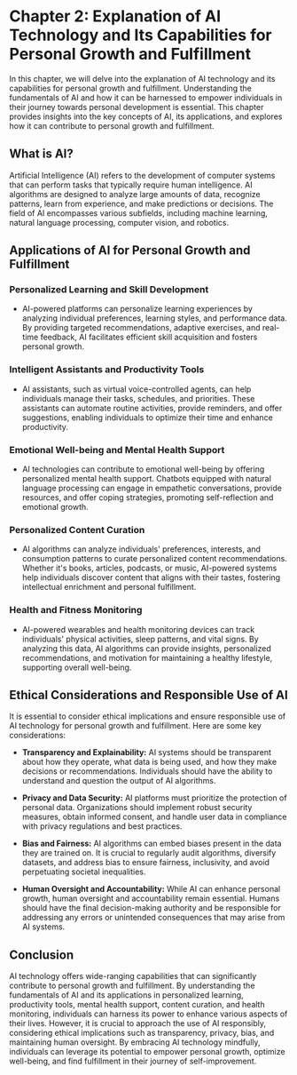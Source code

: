 Chapter 2: Explanation of AI Technology and Its Capabilities for Personal Growth and Fulfillment
================================================================================================

In this chapter, we will delve into the explanation of AI technology and its capabilities for personal growth and fulfillment. Understanding the fundamentals of AI and how it can be harnessed to empower individuals in their journey towards personal development is essential. This chapter provides insights into the key concepts of AI, its applications, and explores how it can contribute to personal growth and fulfillment.

What is AI?
-----------

Artificial Intelligence (AI) refers to the development of computer systems that can perform tasks that typically require human intelligence. AI algorithms are designed to analyze large amounts of data, recognize patterns, learn from experience, and make predictions or decisions. The field of AI encompasses various subfields, including machine learning, natural language processing, computer vision, and robotics.

Applications of AI for Personal Growth and Fulfillment
------------------------------------------------------

### Personalized Learning and Skill Development

* AI-powered platforms can personalize learning experiences by analyzing individual preferences, learning styles, and performance data. By providing targeted recommendations, adaptive exercises, and real-time feedback, AI facilitates efficient skill acquisition and fosters personal growth.

### Intelligent Assistants and Productivity Tools

* AI assistants, such as virtual voice-controlled agents, can help individuals manage their tasks, schedules, and priorities. These assistants can automate routine activities, provide reminders, and offer suggestions, enabling individuals to optimize their time and enhance productivity.

### Emotional Well-being and Mental Health Support

* AI technologies can contribute to emotional well-being by offering personalized mental health support. Chatbots equipped with natural language processing can engage in empathetic conversations, provide resources, and offer coping strategies, promoting self-reflection and emotional growth.

### Personalized Content Curation

* AI algorithms can analyze individuals' preferences, interests, and consumption patterns to curate personalized content recommendations. Whether it's books, articles, podcasts, or music, AI-powered systems help individuals discover content that aligns with their tastes, fostering intellectual enrichment and personal fulfillment.

### Health and Fitness Monitoring

* AI-powered wearables and health monitoring devices can track individuals' physical activities, sleep patterns, and vital signs. By analyzing this data, AI algorithms can provide insights, personalized recommendations, and motivation for maintaining a healthy lifestyle, supporting overall well-being.

Ethical Considerations and Responsible Use of AI
------------------------------------------------

It is essential to consider ethical implications and ensure responsible use of AI technology for personal growth and fulfillment. Here are some key considerations:

* **Transparency and Explainability:** AI systems should be transparent about how they operate, what data is being used, and how they make decisions or recommendations. Individuals should have the ability to understand and question the output of AI algorithms.

* **Privacy and Data Security:** AI platforms must prioritize the protection of personal data. Organizations should implement robust security measures, obtain informed consent, and handle user data in compliance with privacy regulations and best practices.

* **Bias and Fairness:** AI algorithms can embed biases present in the data they are trained on. It is crucial to regularly audit algorithms, diversify datasets, and address bias to ensure fairness, inclusivity, and avoid perpetuating societal inequalities.

* **Human Oversight and Accountability:** While AI can enhance personal growth, human oversight and accountability remain essential. Humans should have the final decision-making authority and be responsible for addressing any errors or unintended consequences that may arise from AI systems.

Conclusion
----------

AI technology offers wide-ranging capabilities that can significantly contribute to personal growth and fulfillment. By understanding the fundamentals of AI and its applications in personalized learning, productivity tools, mental health support, content curation, and health monitoring, individuals can harness its power to enhance various aspects of their lives. However, it is crucial to approach the use of AI responsibly, considering ethical implications such as transparency, privacy, bias, and maintaining human oversight. By embracing AI technology mindfully, individuals can leverage its potential to empower personal growth, optimize well-being, and find fulfillment in their journey of self-improvement.
